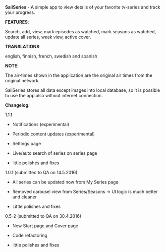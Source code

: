 **SailSeries** - A simple app to view details of your favorite tv-series and track your progress.

**FEATURES**:

Search, add, view, mark episodes as watched, mark seasons as watched, update all series, week view, active cover.

**TRANSLATIONS**:

english, finnish, french, swedish and spanish

**NOTE**:

The air-times shown in the application are the original air times from the original network.

SailSeries stores all data except images into local database, so it is possible to use the app also without internet connection.

**Changelog:**

1.1.1

- Notifications (experimental)

- Periodic content updates (experimental)

- Settings page

- Live/auto search of series on series page

- little polishes and fixes

1.0.1 (submitted to QA on 14.5.2016)

- All series can be updated now from My Series page

- Removed carousel view from Series/Seasons -> UI logic is much better and cleaner

- Little polishes and fixes

0.5-2 (submitted to QA on 30.4.2016)

- New Start page and Cover page

- Code refactoring

- little polishes and fixes

